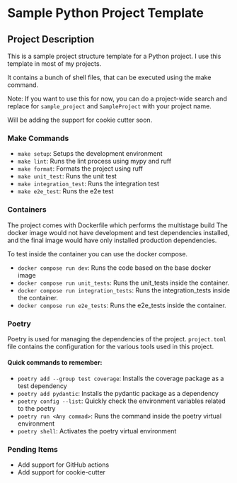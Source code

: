 # Sample Python Project Template


## Project Description
This is a sample project structure template for a Python project. I use this template in most of
my projects.

It contains a bunch of shell files, that can be executed using the make command.

Note: If you want to use this for now, you can do a project-wide search and
replace for `sample_project` and `SampleProject` with your project name.

Will be adding the support for cookie cutter soon.

### Make Commands
- `make setup`: Setups the development environment
- `make lint`: Runs the lint process using mypy and ruff
- `make format`: Formats the project using ruff
- `make unit_test`: Runs the unit test
- `make integration_test`: Runs the integration test
- `make e2e_test`: Runs the e2e test

### Containers

The project comes with Dockerfile which performs the multistage build
The docker image would not have development and test dependencies installed, and the final image would have only installed production dependencies.

To test inside the container you can use the docker compose.

- `docker compose run dev`: Runs the code based on the base docker image
- `docker compose run unit_tests`: Runs the unit_tests inside the container.
- `docker compose run integration_tests`: Runs the integration_tests inside the container.
- `docker compose run e2e_tests`: Runs the e2e_tests inside the container.


### Poetry

Poetry is used for managing the dependencies of the project.
`project.toml` file contains the configuration for the various tools used in this project.

#### Quick commands to remember:

- `poetry add --group test coverage`: Installs the coverage package as a test dependency
- `poetry add pydantic`: Installs the pydantic package as a dependency
- `poetry config --list`: Quickly check the environment variables related to the poetry
- `poetry run <Any commad>`: Runs the command inside the poetry virtual environment
- `poetry shell`: Activates the poetry virtual environment

### Pending Items
- Add support for GitHub actions
- Add support for cookie-cutter
